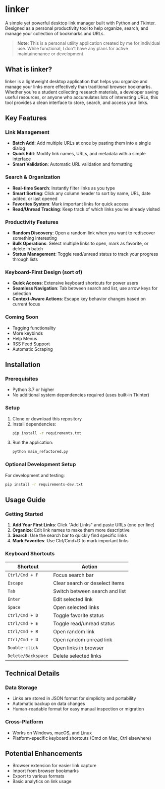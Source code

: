 # linker

A simple yet powerful desktop link manager built with Python and Tkinter. Designed as a personal productivity tool to help organize, search, and manage your collection of bookmarks and URLs.

> **Note**: This is a personal utility application created by me for individual use. While functional, I don't have any plans for active maintainenance or development.

## What is linker?

linker is a lightweight desktop application that helps you organize and manage your links more effectively than traditional browser bookmarks. Whether you're a student collecting research materials, a developer saving useful resources, or anyone who accumulates lots of interesting URLs, this tool provides a clean interface to store, search, and access your links.

## Key Features

### Link Management
- **Batch Add**: Add multiple URLs at once by pasting them into a single dialog
- **Quick Edit**: Modify link names, URLs, and metadata with a simple interface
- **Smart Validation**: Automatic URL validation and formatting

### Search & Organization
- **Real-time Search**: Instantly filter links as you type
- **Smart Sorting**: Click any column header to sort by name, URL, date added, or last opened
- **Favorites System**: Mark important links for quick access
- **Read/Unread Tracking**: Keep track of which links you've already visited

### Productivity Features
- **Random Discovery**: Open a random link when you want to rediscover something interesting
- **Bulk Operations**: Select multiple links to open, mark as favorite, or delete in batch
- **Status Management**: Toggle read/unread status to track your progress through lists

### Keyboard-First Design (sort of)
- **Quick Access**: Extensive keyboard shortcuts for power users
- **Seamless Navigation**: Tab between search and list, use arrow keys for selection
- **Context-Aware Actions**: Escape key behavior changes based on current focus

### Coming Soon
- Tagging functionality
- More keybinds 
- Help Menus
- RSS Feed Support 
- Automatic Scraping

## Installation

### Prerequisites
- Python 3.7 or higher
- No additional system dependencies required (uses built-in Tkinter)

### Setup
1. Clone or download this repository
2. Install dependencies:
   ```bash
   pip install -r requirements.txt
   ```
3. Run the application:
   ```bash
   python main_refactored.py
   ```

### Optional Development Setup
For development and testing:
```bash
pip install -r requirements-dev.txt
```

## Usage Guide

### Getting Started
1. **Add Your First Links**: Click "Add Links" and paste URLs (one per line)
2. **Organize**: Edit link names to make them more descriptive
3. **Search**: Use the search bar to quickly find specific links
4. **Mark Favorites**: Use Ctrl/Cmd+D to mark important links

### Keyboard Shortcuts

| Shortcut | Action |
|----------|--------|
| `Ctrl/Cmd + F` | Focus search bar |
| `Escape` | Clear search or deselect items |
| `Tab` | Switch between search and list |
| `Enter` | Edit selected link |
| `Space` | Open selected links |
| `Ctrl/Cmd + D` | Toggle favorite status |
| `Ctrl/Cmd + E` | Toggle read/unread status |
| `Ctrl/Cmd + R` | Open random link |
| `Ctrl/Cmd + U` | Open random unread link |
| `Double-click` | Open links in browser |
| `Delete/Backspace` | Delete selected links |

## Technical Details

### Data Storage
- Links are stored in JSON format for simplicity and portability
- Automatic backup on data changes
- Human-readable format for easy manual inspection or migration

### Cross-Platform
- Works on Windows, macOS, and Linux
- Platform-specific keyboard shortcuts (Cmd on Mac, Ctrl elsewhere)

## Potential Enhancements
- Browser extension for easier link capture
- Import from browser bookmarks
- Export to various formats
- Basic analytics on link usage
